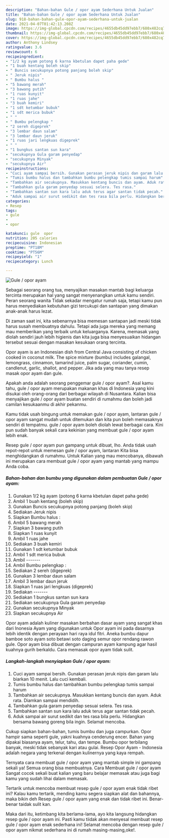 ```yaml
---
description: "Bahan-bahan Gule / opor ayam Sederhana Untuk Jualan"
title: "Bahan-bahan Gule / opor ayam Sederhana Untuk Jualan"
slug: 918-bahan-bahan-gule-opor-ayam-sederhana-untuk-jualan
date: 2021-04-07T01:42:13.208Z
image: https://img-global.cpcdn.com/recipes/4655db45dd97ebb7/680x482cq70/gule-opor-ayam-foto-resep-utama.jpg
thumbnail: https://img-global.cpcdn.com/recipes/4655db45dd97ebb7/680x482cq70/gule-opor-ayam-foto-resep-utama.jpg
cover: https://img-global.cpcdn.com/recipes/4655db45dd97ebb7/680x482cq70/gule-opor-ayam-foto-resep-utama.jpg
author: Anthony Lindsey
ratingvalue: 3.6
reviewcount: 6
recipeingredient:
- "1/2 kg ayam potong 6 karna kbetulan dapet paha gede"
- "1 buah kentang boleh skip"
- " Buncis secukupnya potong panjang boleh skip"
- " Jeruk nipis"
- " Bumbu halus "
- "5 bawang merah"
- "3 bawang putih"
- "1 ruas kunyit"
- "1 ruas jahe"
- "3 buah kemiri"
- "1 sdt ketumbar bubuk"
- "1 sdt merica bubuk"
- " "
- " Bumbu pelengkap "
- "2 sereh digeprek"
- "3 lembar daun salam"
- "3 lembar daun jeruk"
- "1 ruas jari lengkuas digeprek"
- " "
- "1 bungkus santan sun kara"
- "secukupnya Gula garam penyedap"
- "secukupnya Minyak"
- "secukupnya Air"
recipeinstructions:
- "Cuci ayam sampai bersih. Gunakan perasan jeruk nipis dan garam lalu biarkan 10 menit. Lalu cuci kembali."
- "Tumis bumbu halus dan tambahkan bumbu pelengkap tumis sampai harum"
- "Tambahkan air secukupnya. Masukkan kentang buncis dan ayam. Aduk rata. Diamkan sampai mendidih."
- "Tambahkan gula garam penyedap sesuai selera. Tes rasa."
- "Tambahkan santan sun kara lalu aduk terus agar santan tidak pecah."
- "Aduk sampai air surut sedikit dan tes rasa bila perlu. Hidangkan bersama bawang goreng bila ingin. Selamat mencoba."
categories:
- Resep
tags:
- gule
- 
- opor

katakunci: gule  opor 
nutrition: 205 calories
recipecuisine: Indonesian
preptime: "PT18M"
cooktime: "PT56M"
recipeyield: "1"
recipecategory: Lunch

---
```



![Gule / opor ayam](https://img-global.cpcdn.com/recipes/4655db45dd97ebb7/680x482cq70/gule-opor-ayam-foto-resep-utama.jpg)

Sebagai seorang orang tua, menyajikan masakan mantab bagi keluarga tercinta merupakan hal yang sangat menyenangkan untuk kamu sendiri. Peran seorang  wanita Tidak sekadar mengatur rumah saja, tetapi kamu pun harus menyediakan kebutuhan gizi tercukupi dan santapan yang dimakan anak-anak harus lezat.

Di zaman  saat ini, kita sebenarnya bisa memesan santapan jadi meski tidak harus susah membuatnya dahulu. Tetapi ada juga mereka yang memang mau memberikan yang terbaik untuk keluarganya. Karena, memasak yang diolah sendiri jauh lebih higienis dan kita juga bisa menyesuaikan hidangan tersebut sesuai dengan masakan kesukaan orang tercinta. 

Opor ayam is an Indonesian dish from Central Java consisting of chicken cooked in coconut milk. The spice mixture (bumbu) includes galangal, lemongrass, cinnamon, tamarind juice, palm sugar, coriander, cumin, candlenut, garlic, shallot, and pepper. Jika ada yang mau tanya resep masak opor ayam dan gule.

Apakah anda adalah seorang penggemar gule / opor ayam?. Asal kamu tahu, gule / opor ayam merupakan makanan khas di Indonesia yang kini disukai oleh orang-orang dari berbagai wilayah di Nusantara. Kalian bisa menyajikan gule / opor ayam buatan sendiri di rumahmu dan boleh jadi camilan kesukaanmu di akhir pekanmu.

Kamu tidak usah bingung untuk memakan gule / opor ayam, lantaran gule / opor ayam sangat mudah untuk ditemukan dan kita pun boleh memasaknya sendiri di tempatmu. gule / opor ayam boleh diolah lewat berbagai cara. Kini pun sudah banyak sekali cara kekinian yang membuat gule / opor ayam lebih enak.

Resep gule / opor ayam pun gampang untuk dibuat, lho. Anda tidak usah repot-repot untuk memesan gule / opor ayam, lantaran Kita bisa menghidangkan di rumahmu. Untuk Kalian yang mau mencobanya, dibawah ini merupakan cara membuat gule / opor ayam yang mantab yang mampu Anda coba.

<!--inarticleads1-->

##### Bahan-bahan dan bumbu yang digunakan dalam pembuatan Gule / opor ayam:

1. Gunakan 1/2 kg ayam (potong 6 karna kbetulan dapet paha gede)
1. Ambil 1 buah kentang (boleh skip)
1. Gunakan  Buncis secukupnya potong panjang (boleh skip)
1. Sediakan  Jeruk nipis
1. Siapkan  Bumbu halus :
1. Ambil 5 bawang merah
1. Siapkan 3 bawang putih
1. Siapkan 1 ruas kunyit
1. Ambil 1 ruas jahe
1. Sediakan 3 buah kemiri
1. Gunakan 1 sdt ketumbar bubuk
1. Ambil 1 sdt merica bubuk
1. Ambil  -------
1. Ambil  Bumbu pelengkap :
1. Sediakan 2 sereh (digeprek)
1. Gunakan 3 lembar daun salam
1. Ambil 3 lembar daun jeruk
1. Siapkan 1 ruas jari lengkuas (digeprek)
1. Sediakan  -------
1. Sediakan 1 bungkus santan sun kara
1. Sediakan secukupnya Gula garam penyedap
1. Gunakan secukupnya Minyak
1. Siapkan secukupnya Air


Opor ayam adalah kuliner masakan berbahan dasar ayam yang sangat khas dari Inonesia Ayam yang digunakan untuk Opor ayam ini pada dasarnya lebih identik dengan perayaan hari raya idul fitri. Aneka bumbu dapur bamboe soto ayam soto betawi soto daging semur opor rendang rawon gule. Opor ayam bisa dibuat dengan campuran ayam kampung agar hasil kuahnya gurih berkaldu. Cara memasak opor ayam tidak sulit. 

<!--inarticleads2-->

##### Langkah-langkah menyiapkan Gule / opor ayam:

1. Cuci ayam sampai bersih. Gunakan perasan jeruk nipis dan garam lalu biarkan 10 menit. Lalu cuci kembali.
1. Tumis bumbu halus dan tambahkan bumbu pelengkap tumis sampai harum
1. Tambahkan air secukupnya. Masukkan kentang buncis dan ayam. Aduk rata. Diamkan sampai mendidih.
1. Tambahkan gula garam penyedap sesuai selera. Tes rasa.
1. Tambahkan santan sun kara lalu aduk terus agar santan tidak pecah.
1. Aduk sampai air surut sedikit dan tes rasa bila perlu. Hidangkan bersama bawang goreng bila ingin. Selamat mencoba.


Cukup siapkan bahan-bahan, tumis bumbu dan juga campurkan. Opor hampir sama seperti gule, yakni kuahnya cenderung encer. Bahan yang dipakai biasanya ayam, telur, tahu, dan tempe. Bumbu opor terbilang banyak, meski tidak sebanyak kari atau gulai. Resep Opor Ayam - Indonesia adalah negara yang terkenal dengan kulinernya yang kaya rempah. 

Ternyata cara membuat gule / opor ayam yang mantab simple ini gampang sekali ya! Semua orang bisa membuatnya. Cara Membuat gule / opor ayam Sangat cocok sekali buat kalian yang baru belajar memasak atau juga bagi kamu yang sudah lihai dalam memasak.

Tertarik untuk mencoba membuat resep gule / opor ayam enak tidak ribet ini? Kalau kamu tertarik, mending kamu segera siapkan alat dan bahannya, maka bikin deh Resep gule / opor ayam yang enak dan tidak ribet ini. Benar-benar taidak sulit kan. 

Maka dari itu, ketimbang kita berlama-lama, ayo kita langsung hidangkan resep gule / opor ayam ini. Pasti kamu tiidak akan menyesal membuat resep gule / opor ayam enak sederhana ini! Selamat mencoba dengan resep gule / opor ayam nikmat sederhana ini di rumah masing-masing,oke!.

